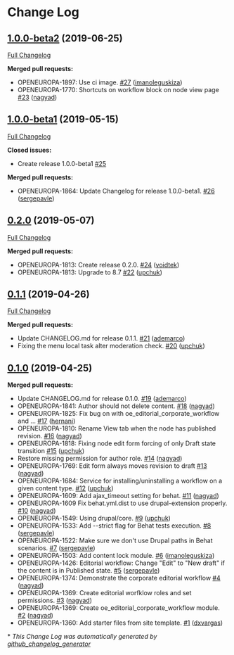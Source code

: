 # Change Log

## [1.0.0-beta2](https://github.com/openeuropa/oe_editorial/tree/1.0.0-beta2) (2019-06-25)
[Full Changelog](https://github.com/openeuropa/oe_editorial/compare/1.0.0-beta1...1.0.0-beta2)

**Merged pull requests:**

- OPENEUROPA-1897: Use ci image. [\#27](https://github.com/openeuropa/oe_editorial/pull/27) ([imanoleguskiza](https://github.com/imanoleguskiza))
- OPENEUROPA-1770: Shortcuts on workflow block on node view page [\#23](https://github.com/openeuropa/oe_editorial/pull/23) ([nagyad](https://github.com/nagyad))

## [1.0.0-beta1](https://github.com/openeuropa/oe_editorial/tree/1.0.0-beta1) (2019-05-15)
[Full Changelog](https://github.com/openeuropa/oe_editorial/compare/0.2.0...1.0.0-beta1)

**Closed issues:**

- Create release 1.0.0-beta1 [\#25](https://github.com/openeuropa/oe_editorial/issues/25)

**Merged pull requests:**

- OPENEUROPA-1864: Update Changelog for release 1.0.0-beta1. [\#26](https://github.com/openeuropa/oe_editorial/pull/26) ([sergepavle](https://github.com/sergepavle))

## [0.2.0](https://github.com/openeuropa/oe_editorial/tree/0.2.0) (2019-05-07)
[Full Changelog](https://github.com/openeuropa/oe_editorial/compare/0.1.1...0.2.0)

**Merged pull requests:**

- OPENEUROPA-1813: Create release 0.2.0. [\#24](https://github.com/openeuropa/oe_editorial/pull/24) ([voidtek](https://github.com/voidtek))
- OPENEUROPA-1813: Upgrade to 8.7 [\#22](https://github.com/openeuropa/oe_editorial/pull/22) ([upchuk](https://github.com/upchuk))

## [0.1.1](https://github.com/openeuropa/oe_editorial/tree/0.1.1) (2019-04-26)
[Full Changelog](https://github.com/openeuropa/oe_editorial/compare/0.1.0...0.1.1)

**Merged pull requests:**

- Update CHANGELOG.md for release 0.1.1. [\#21](https://github.com/openeuropa/oe_editorial/pull/21) ([ademarco](https://github.com/ademarco))
- Fixing the menu local task alter moderation check. [\#20](https://github.com/openeuropa/oe_editorial/pull/20) ([upchuk](https://github.com/upchuk))

## [0.1.0](https://github.com/openeuropa/oe_editorial/tree/0.1.0) (2019-04-25)
**Merged pull requests:**

- Update CHANGELOG.md for release 0.1.0. [\#19](https://github.com/openeuropa/oe_editorial/pull/19) ([ademarco](https://github.com/ademarco))
- OPENEUROPA-1841: Author should not delete content. [\#18](https://github.com/openeuropa/oe_editorial/pull/18) ([nagyad](https://github.com/nagyad))
- OPENEUROPA-1825: Fix bug on with oe\_editorial\_corporate\_workflow and … [\#17](https://github.com/openeuropa/oe_editorial/pull/17) ([hernani](https://github.com/hernani))
- OPENEUROPA-1810: Rename View tab when the node has published revision. [\#16](https://github.com/openeuropa/oe_editorial/pull/16) ([nagyad](https://github.com/nagyad))
- OPENEUROPA-1818: Fixing node edit form forcing of only Draft state transition [\#15](https://github.com/openeuropa/oe_editorial/pull/15) ([upchuk](https://github.com/upchuk))
- Restore missing permission for author role. [\#14](https://github.com/openeuropa/oe_editorial/pull/14) ([nagyad](https://github.com/nagyad))
- OPENEUROPA-1769: Edit form always moves revision to draft [\#13](https://github.com/openeuropa/oe_editorial/pull/13) ([nagyad](https://github.com/nagyad))
- OPENEUROPA-1684: Service for installing/uninstalling a workflow on a given content type. [\#12](https://github.com/openeuropa/oe_editorial/pull/12) ([upchuk](https://github.com/upchuk))
- OPENEUROPA-1609: Add ajax\_timeout setting for behat. [\#11](https://github.com/openeuropa/oe_editorial/pull/11) ([nagyad](https://github.com/nagyad))
- OPENEUROPA-1609 Fix behat.yml.dist to use drupal-extension properly. [\#10](https://github.com/openeuropa/oe_editorial/pull/10) ([nagyad](https://github.com/nagyad))
- OPENEUROPA-1549: Using drupal/core. [\#9](https://github.com/openeuropa/oe_editorial/pull/9) ([upchuk](https://github.com/upchuk))
- OPENEUROPA-1533: Add --strict flag for Behat tests execution. [\#8](https://github.com/openeuropa/oe_editorial/pull/8) ([sergepavle](https://github.com/sergepavle))
- OPENEUROPA-1522: Make sure we don't use Drupal paths in Behat scenarios. [\#7](https://github.com/openeuropa/oe_editorial/pull/7) ([sergepavle](https://github.com/sergepavle))
- OPENEUROPA-1503: Add content lock module. [\#6](https://github.com/openeuropa/oe_editorial/pull/6) ([imanoleguskiza](https://github.com/imanoleguskiza))
- OPENEUROPA-1426: Editorial workflow: Change "Edit" to "New draft" if the content is in Published state. [\#5](https://github.com/openeuropa/oe_editorial/pull/5) ([sergepavle](https://github.com/sergepavle))
- OPENEUROPA-1374: Demonstrate the corporate editorial workflow [\#4](https://github.com/openeuropa/oe_editorial/pull/4) ([nagyad](https://github.com/nagyad))
- OPENEUROPA-1369: Create editorial worfklow roles and set permissions. [\#3](https://github.com/openeuropa/oe_editorial/pull/3) ([nagyad](https://github.com/nagyad))
- OPENEUROPA-1369: Create oe\_editorial\_corporate\_workflow module. [\#2](https://github.com/openeuropa/oe_editorial/pull/2) ([nagyad](https://github.com/nagyad))
- OPENEUROPA-1360: Add starter files from site template. [\#1](https://github.com/openeuropa/oe_editorial/pull/1) ([dxvargas](https://github.com/dxvargas))



\* *This Change Log was automatically generated by [github_changelog_generator](https://github.com/skywinder/Github-Changelog-Generator)*